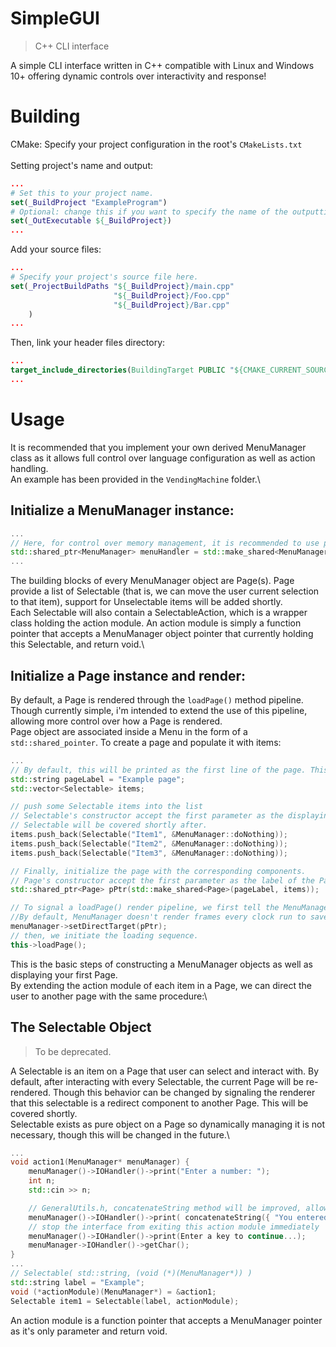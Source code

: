 # SimpleGUI
> C++ CLI interface

A simple CLI interface written in C++ compatible with Linux and Windows 10+ offering dynamic controls over interactivity and response!
# Building
CMake: Specify your project configuration in the root's `CMakeLists.txt`\
\
Setting project's name and output:
```cmake
...
# Set this to your project name.
set(_BuildProject "ExampleProgram")
# Optional: change this if you want to specify the name of the outputting executable.
set(_OutExecutable ${_BuildProject})
...
```
Add your source files:
```cmake
...
# Specify your project's source file here.
set(_ProjectBuildPaths "${_BuildProject}/main.cpp"
                       "${_BuildProject}/Foo.cpp"
                       "${_BuildProject}/Bar.cpp"
    )
...
```
Then, link your header files directory:
```cmake
...
target_include_directories(BuildingTarget PUBLIC "${CMAKE_CURRENT_SOURCE_DIR}/ExampleProject")
...
```
# Usage

It is recommended that you implement your own derived MenuManager class as it allows full control over language configuration as well as action handling.\
An example has been provided in the `VendingMachine` folder.\

## Initialize a MenuManager instance:
```c++
...
// Here, for control over memory management, it is recommended to use pointer for all instances of MenuManager objects.
std::shared_ptr<MenuManager> menuHandler = std::make_shared<MenuManager>();
...
```
The building blocks of every MenuManager object are Page(s). Page provide a list of Selectable (that is, we can move the user current selection to that item), support for Unselectable items will be added shortly.\
Each Selectable will also contain a SelectableAction, which is a wrapper class holding the action module. An action module is simply a function pointer that accepts a MenuManager object pointer that currently holding this Selectable, and return void.\

## Initialize a Page instance and render:
By default, a Page is rendered through the `loadPage()` method pipeline. Though currently simple, i'm intended to extend the use of this pipeline, allowing more control over how a Page is rendered.\
Page object are associated inside a Menu in the form of a `std::shared_pointer`. To create a page and populate it with items:
```c++
...
// By default, this will be printed as the first line of the page. This can be changed by overriding the render() method inside a MenuManager class.
std::string pageLabel = "Example page";
std::vector<Selectable> items;

// push some Selectable items into the list
// Selectable's constructor accept the first parameter as the displaying label of the selectable, the second parameter as an address of an action module function.
// Selectable will be covered shortly after.
items.push_back(Selectable("Item1", &MenuManager::doNothing));
items.push_back(Selectable("Item2", &MenuManager::doNothing));
items.push_back(Selectable("Item3", &MenuManager::doNothing));

// Finally, initialize the page with the corresponding components.
// Page's constructor accept the first parameter as the label of the Page. the second parameter as the list of Selectables.
std::shared_ptr<Page> pPtr(std::make_shared<Page>(pageLabel, items));

// To signal a loadPage() render pipeline, we first tell the MenuManager instance to render the next frame by setting the direct target. 
//By default, MenuManager doesn't render frames every clock run to save resources and maintain control over user interface.
menuManager->setDirectTarget(pPtr);
// then, we initiate the loading sequence.
this->loadPage();
```
This is the basic steps of constructing a MenuManager objects as well as displaying your first Page.\
By extending the action module of each item in a Page, we can direct the user to another page with the same procedure:\

## The Selectable Object
> To be deprecated.

A Selectable is an item on a Page that user can select and interact with. By default, after interacting with every Selectable, the current Page will be re-rendered. Though this behavior can be changed by signaling the renderer that this selectable is a redirect component to another Page. This will be covered shortly.\
Selectable exists as pure object on a Page so dynamically managing it is not necessary, though this will be changed in the future.\
```c++
...
void action1(MenuManager* menuManager) {
    menuManager()->IOHandler()->print("Enter a number: ");
    int n;
    std::cin >> n;

    // GeneralUtils.h, concatenateString method will be improved, allowing automatic stringify in the future.
    menuManager()->IOHandler()->print( concatenateString({ "You entered: ", std::to_string(n) }) );
    // stop the interface from exiting this action module immediately
    menuManager()->IOHandler()->print(Enter a key to continue...);
    menuManager->IOHandler()->getChar();
}
...
// Selectable( std::string, (void (*)(MenuManager*)) )
std::string label = "Example";
void (*actionModule)(MenuManager*) = &action1;
Selectable item1 = Selectable(label, actionModule);
```
An action module is a function pointer that accepts a MenuManager pointer as it's only parameter and return void.
